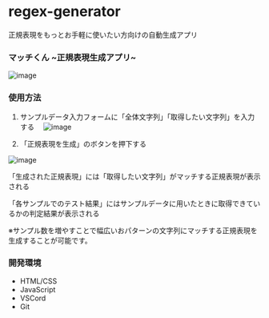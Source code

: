 # regex-generator
正規表現をもっとお手軽に使いたい方向けの自動生成アプリ

### マッチくん \~正規表現生成アプリ\~
![image](https://github.com/user-attachments/assets/2d8dda0b-3b06-490e-acc3-eb231919eea9)

### 使用方法
1. サンプルデータ入力フォームに「全体文字列」「取得したい文字列」を入力する
　![image](https://github.com/user-attachments/assets/45d11241-36b6-4bcc-9132-53f8f09f0555)

2. 「正規表現を生成」のボタンを押下する

 ![image](https://github.com/user-attachments/assets/c91a7d6a-840b-4658-a30f-98f444a3e8a9)

「生成された正規表現」には「取得したい文字列」がマッチする正規表現が表示される

「各サンプルでのテスト結果」にはサンプルデータに用いたときに取得できているかの判定結果が表示される

※サンプル数を増やすことで幅広いおパターンの文字列にマッチする正規表現を生成することが可能です。

### 開発環境
- HTML/CSS
- JavaScript
- VSCord
- Git
